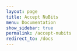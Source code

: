 ```yaml
---
layout: page
title: Accept NuBits
menu: Documentation
show_sidebar: true
permalink: /accept-nubits
redirect_to: /docs
---
```

